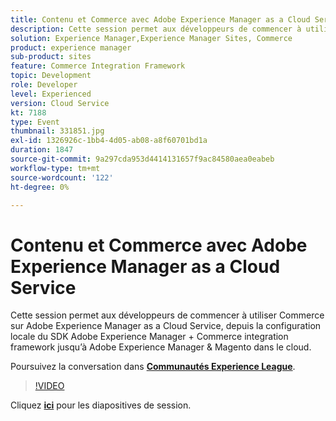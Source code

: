 ```yaml
---
title: Contenu et Commerce avec Adobe Experience Manager as a Cloud Service
description: Cette session permet aux développeurs de commencer à utiliser Commerce sur Adobe Experience Manager as a Cloud Service, depuis la configuration locale du SDK Adobe Experience Manager + Commerce integration framework jusqu’à Adobe Experience Manager & Magento dans le cloud. Cette session a été diffusée dans le cadre d’un événement de contenu Adobe Developers Live.
solution: Experience Manager,Experience Manager Sites, Commerce
product: experience manager
sub-product: sites
feature: Commerce Integration Framework
topic: Development
role: Developer
level: Experienced
version: Cloud Service
kt: 7188
type: Event
thumbnail: 331851.jpg
exl-id: 1326926c-1bb4-4d05-ab08-a8f60701bd1a
duration: 1847
source-git-commit: 9a297cda953d4414131657f9ac84580aea0eabeb
workflow-type: tm+mt
source-wordcount: '122'
ht-degree: 0%

---
```


# Contenu et Commerce avec Adobe Experience Manager as a Cloud Service

Cette session permet aux développeurs de commencer à utiliser Commerce sur Adobe Experience Manager as a Cloud Service, depuis la configuration locale du SDK Adobe Experience Manager + Commerce integration framework jusqu’à Adobe Experience Manager &amp; Magento dans le cloud.

Poursuivez la conversation dans **[Communautés Experience League](https://adobe.ly/36Yd3v6)**.

>[!VIDEO](https://video.tv.adobe.com/v/331851/?quality=12&learn=on&hidetitle=true)

Cliquez **[ici](/help/adobe-developers-live/assets/content-commerce.pdf)** pour les diapositives de session.
